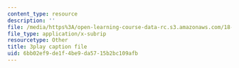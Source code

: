 ```yaml
---
content_type: resource
description: ''
file: /media/https%3A/open-learning-course-data-rc.s3.amazonaws.com/18-01-single-variable-calculus-fall-2006/6bb02ef9de1f4be9da5715b2bc109afb_kCPVBl953eY.srt
file_type: application/x-subrip
resourcetype: Other
title: 3play caption file
uid: 6bb02ef9-de1f-4be9-da57-15b2bc109afb
---
```

